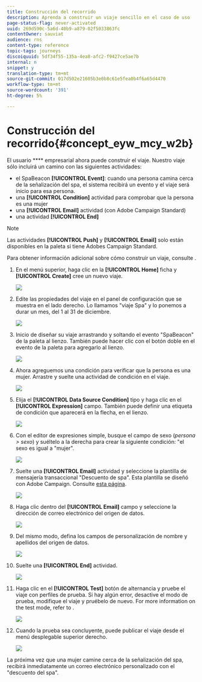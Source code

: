 ```yaml
---
title: Construcción del recorrido
description: Aprenda a construir un viaje sencillo en el caso de uso
page-status-flag: never-activated
uuid: 269d590c-5a6d-40b9-a879-02f5033863fc
contentOwner: sauviat
audience: rns
content-type: reference
topic-tags: journeys
discoiquuid: 5df34f55-135a-4ea8-afc2-f9427ce5ae7b
internal: n
snippet: y
translation-type: tm+mt
source-git-commit: 017d502e21605b3e0b8c61e5fea0b4f6a65d4470
workflow-type: tm+mt
source-wordcount: '391'
ht-degree: 5%

---
```



# Construcción del recorrido{#concept_eyw_mcy_w2b}

El usuario **** empresarial ahora puede construir el viaje. Nuestro viaje sólo incluirá un camino con las siguientes actividades:

* el SpaBeacon **[!UICONTROL Event]**: cuando una persona camina cerca de la señalización del spa, el sistema recibirá un evento y el viaje será inicio para esa persona.
* una **[!UICONTROL Condition]** actividad para comprobar que la persona es una mujer
* una **[!UICONTROL Email]** actividad (con Adobe Campaign Standard)
* una actividad **[!UICONTROL End]**

>[!NOTE]
>
>Las actividades **[!UICONTROL Push]** y **[!UICONTROL Email]** solo están disponibles en la paleta si tiene Adobes Campaign Standard.

Para obtener información adicional sobre cómo construir un viaje, consulte [](../building-journeys/journey.md).

1. En el menú superior, haga clic en la **[!UICONTROL Home]** ficha y **[!UICONTROL Create]** cree un nuevo viaje.

   ![](../assets/journey31.png)

1. Edite las propiedades del viaje en el panel de configuración que se muestra en el lado derecho. Lo llamamos &quot;viaje Spa&quot; y lo ponemos a durar un mes, del 1 al 31 de diciembre.

   ![](../assets/journeyuc1_8.png)

1. Inicio de diseñar su viaje arrastrando y soltando el evento &quot;SpaBeacon&quot; de la paleta al lienzo. También puede hacer clic con el botón doble en el evento de la paleta para agregarlo al lienzo.

   ![](../assets/journeyuc1_9.png)

1. Ahora agreguemos una condición para verificar que la persona es una mujer. Arrastre y suelte una actividad de condición en el viaje.

   ![](../assets/journeyuc1_10.png)

1. Elija el **[!UICONTROL Data Source Condition]** tipo y haga clic en el **[!UICONTROL Expression]** campo. También puede definir una etiqueta de condición que aparecerá en la flecha, en el lienzo.

   ![](../assets/journeyuc1_11.png)

1. Con el editor de expresiones simple, busque el campo de sexo (_persona > sexo_) y suéltelo a la derecha para crear la siguiente condición: &quot;el sexo es igual a &quot;mujer&quot;.

   ![](../assets/journeyuc1_12.png)

1. Suelte una **[!UICONTROL Email]** actividad y seleccione la plantilla de mensajería transaccional &quot;Descuento de spa&quot;. Esta plantilla se diseñó con Adobe Campaign. Consulte [esta página](https://docs.adobe.com/content/help/es-ES/campaign-standard/using/communication-channels/transactional-messaging/about-transactional-messaging.translate.html).

   ![](../assets/journeyuc1_13.png)

1. Haga clic dentro del **[!UICONTROL Email]** campo y seleccione la dirección de correo electrónico del origen de datos.

   ![](../assets/journeyuc1_14.png)

1. Del mismo modo, defina los campos de personalización de nombre y apellidos del origen de datos.

   ![](../assets/journeyuc1_15.png)

1. Suelte una **[!UICONTROL End]** actividad.

   ![](../assets/journeyuc1_17.png)

1. Haga clic en el **[!UICONTROL Test]** botón de alternancia y pruebe el viaje con perfiles de prueba. Si hay algún error, desactive el modo de prueba, modifique el viaje y pruébelo de nuevo. For more information on the test mode, refer to [](../building-journeys/testing-the-journey.md).

   ![](../assets/journeyuc1_18bis.png)

1. Cuando la prueba sea concluyente, puede publicar el viaje desde el menú desplegable superior derecho.

   ![](../assets/journeyuc1_18.png)

La próxima vez que una mujer camine cerca de la señalización del spa, recibirá inmediatamente un correo electrónico personalizado con el &quot;descuento del spa&quot;.
